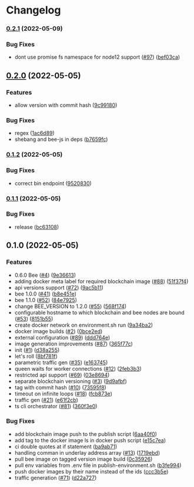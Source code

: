 # Changelog

### [0.2.1](https://www.github.com/ethersphere/bee-factory/compare/v0.2.0...v0.2.1) (2022-05-09)


### Bug Fixes

* dont use promise fs namespace for node12 support ([#97](https://www.github.com/ethersphere/bee-factory/issues/97)) ([bef03ca](https://www.github.com/ethersphere/bee-factory/commit/bef03cabc86716917c4b7d0047e7a96c47324058))

## [0.2.0](https://www.github.com/ethersphere/bee-factory/compare/v0.1.2...v0.2.0) (2022-05-05)


### Features

* allow version with commit hash ([9c99180](https://www.github.com/ethersphere/bee-factory/commit/9c99180aacc94a7e9fa0116812686766a29c0096))


### Bug Fixes

* regex ([1ac6d89](https://www.github.com/ethersphere/bee-factory/commit/1ac6d89815a29f0b319a7d2c16dbc31dbb554cfd))
* shebang and bee-js in deps ([b7659fc](https://www.github.com/ethersphere/bee-factory/commit/b7659fc8b4ebd5967470e7517ab2990086c72a54))

### [0.1.2](https://www.github.com/ethersphere/bee-factory/compare/v0.1.1...v0.1.2) (2022-05-05)


### Bug Fixes

* correct bin endpoint ([9520830](https://www.github.com/ethersphere/bee-factory/commit/952083001d3b1f858fd5102ba06a7121661bb15e))

### [0.1.1](https://www.github.com/ethersphere/bee-factory/compare/v0.1.0...v0.1.1) (2022-05-05)


### Bug Fixes

* release ([bc63108](https://www.github.com/ethersphere/bee-factory/commit/bc631084522abee182c1adb62022ed5adabebfc8))

## 0.1.0 (2022-05-05)


### Features

* 0.6.0 Bee ([#4](https://www.github.com/ethersphere/bee-factory/issues/4)) ([9e36613](https://www.github.com/ethersphere/bee-factory/commit/9e366130b81cb41fd3fcd2d7d3e09759777c15ec))
* adding docker meta label for required blockchain image ([#88](https://www.github.com/ethersphere/bee-factory/issues/88)) ([51f37f4](https://www.github.com/ethersphere/bee-factory/commit/51f37f402f692c977530698ead8046d977ae4649))
* api versions support ([#72](https://www.github.com/ethersphere/bee-factory/issues/72)) ([9ac5b11](https://www.github.com/ethersphere/bee-factory/commit/9ac5b11421982474e1fe0c23751f296b0f7113ee))
* bee 1.0.0 ([#41](https://www.github.com/ethersphere/bee-factory/issues/41)) ([b8e451e](https://www.github.com/ethersphere/bee-factory/commit/b8e451e57e7b095059aec0e51fca56ce377a4249))
* bee 1.1.0 ([#52](https://www.github.com/ethersphere/bee-factory/issues/52)) ([84e7925](https://www.github.com/ethersphere/bee-factory/commit/84e7925165fa3befa215151752696a93b59a0700))
* change BEE_VERSION to 1.2.0 ([#55](https://www.github.com/ethersphere/bee-factory/issues/55)) ([568f174](https://www.github.com/ethersphere/bee-factory/commit/568f17465ca64ff850a0a6a7de7d7ba7f5405b1f))
* configurable hostname to which blockchain and bee nodes are bound ([#53](https://www.github.com/ethersphere/bee-factory/issues/53)) ([8151b55](https://www.github.com/ethersphere/bee-factory/commit/8151b5597eaf79f3013d1f3bda841d4e7a7daf4b))
* create docker network on environment.sh run ([9a34ba2](https://www.github.com/ethersphere/bee-factory/commit/9a34ba2ff9056b964580fd63fcb00e0b043f9b80))
* docker image builds ([#2](https://www.github.com/ethersphere/bee-factory/issues/2)) ([0bce2ed](https://www.github.com/ethersphere/bee-factory/commit/0bce2ed4859468bd7e9180e9eb80488245bfa92f))
* external configuration ([#89](https://www.github.com/ethersphere/bee-factory/issues/89)) ([ddd764e](https://www.github.com/ethersphere/bee-factory/commit/ddd764e668f5f34b3aab02611e2a98e6f9e2f701))
* image generation improvements ([#87](https://www.github.com/ethersphere/bee-factory/issues/87)) ([365f77c](https://www.github.com/ethersphere/bee-factory/commit/365f77c1abfe15e9465574955652b02438e5641c))
* init ([#1](https://www.github.com/ethersphere/bee-factory/issues/1)) ([d38a255](https://www.github.com/ethersphere/bee-factory/commit/d38a2551a84cae433eb73a674c8f3e2c05989977))
* let's roll ([8bf781f](https://www.github.com/ethersphere/bee-factory/commit/8bf781f84af9eca0790fb60d9bd81f1d4e6fa89e))
* parametric traffic gen ([#35](https://www.github.com/ethersphere/bee-factory/issues/35)) ([e163745](https://www.github.com/ethersphere/bee-factory/commit/e16374583991930937bfd025678e1ca2e6c657b7))
* queen waits for worker connections ([#12](https://www.github.com/ethersphere/bee-factory/issues/12)) ([2feb3b3](https://www.github.com/ethersphere/bee-factory/commit/2feb3b35a7b3122715556752c46cddde410f89a1))
* restricted api support ([#69](https://www.github.com/ethersphere/bee-factory/issues/69)) ([03e8694](https://www.github.com/ethersphere/bee-factory/commit/03e8694d4c3b33b0da8c1486318154fec8b89de4))
* separate blockchain versioning ([#3](https://www.github.com/ethersphere/bee-factory/issues/3)) ([9d9afbf](https://www.github.com/ethersphere/bee-factory/commit/9d9afbfe25ff4765373114a73dd5081d5105bad4))
* tag with commit hash ([#10](https://www.github.com/ethersphere/bee-factory/issues/10)) ([73595f8](https://www.github.com/ethersphere/bee-factory/commit/73595f86d0cd105967cd8daa38593670778f41c1))
* timeout on infinite loops ([#18](https://www.github.com/ethersphere/bee-factory/issues/18)) ([fcb873e](https://www.github.com/ethersphere/bee-factory/commit/fcb873ee5cfdd26c9463badb2b1d256dadaf8989))
* traffic gen ([#21](https://www.github.com/ethersphere/bee-factory/issues/21)) ([e61f2cb](https://www.github.com/ethersphere/bee-factory/commit/e61f2cb8a1fd3668b8f8e543b3c1052209e997da))
* ts cli orchestrator ([#81](https://www.github.com/ethersphere/bee-factory/issues/81)) ([360f3e0](https://www.github.com/ethersphere/bee-factory/commit/360f3e07c275cf187a85f351396900847195c63f))


### Bug Fixes

* add blockchain image push to the publish script ([6aa40f0](https://www.github.com/ethersphere/bee-factory/commit/6aa40f09f000be53d4ee3ef35349fd18316bf5db))
* add tag to the docker image ls in docker push script ([e15c7ea](https://www.github.com/ethersphere/bee-factory/commit/e15c7eabcac49f324c1332a7d6c53dfe61644942))
* ci double quotes at if statement ([ba9ab71](https://www.github.com/ethersphere/bee-factory/commit/ba9ab717ed2e8f803c45e4c51956e7fef71a9d42))
* handling comman in underlay address array ([#13](https://www.github.com/ethersphere/bee-factory/issues/13)) ([1719ebd](https://www.github.com/ethersphere/bee-factory/commit/1719ebda946e645c6da517d6448107ea41d97522))
* pull bee image on tagged version image build ([0c35926](https://www.github.com/ethersphere/bee-factory/commit/0c359264c686e12bdcd2331b14f2b63f0e4c16ac))
* pull env variables from .env file in publish-environment.sh ([b3fe994](https://www.github.com/ethersphere/bee-factory/commit/b3fe994fe07ed92297cc5371be2337f516d57661))
* push docker images by their name instead of the ids ([ccc3b5e](https://www.github.com/ethersphere/bee-factory/commit/ccc3b5eca6e388964b56ab570ed4b5535cafbed4))
* traffic generation ([#71](https://www.github.com/ethersphere/bee-factory/issues/71)) ([d22a727](https://www.github.com/ethersphere/bee-factory/commit/d22a727d2d0d68c511b8f34de2c153b87e6677d9))
